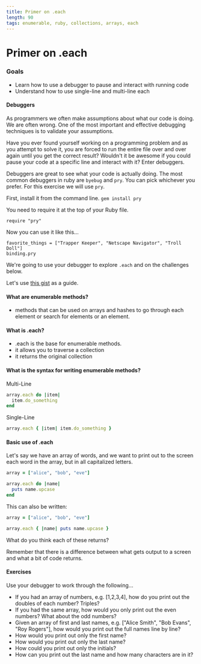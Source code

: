 ```yaml
---
title: Primer on .each
length: 90
tags: enumerable, ruby, collections, arrays, each
---
```


# Primer on .each

### Goals

* Learn how to use a debugger to pause and interact with running code
* Understand how to use single-line and multi-line each

#### Debuggers

As programmers we often make assumptions about what our code is doing. We are often wrong. One of the most important and effective debugging techniques is to validate your assumptions.

Have you ever found yourself working on a programming problem and as you attempt to solve it, you are forced to run the entire file over and over again until you get the correct result? Wouldn't it be awesome if you could pause your code at a specific line and interact with it? Enter debuggers.

Debuggers are great to see what your code is actually doing. The most common debuggers in ruby are `byebug` and `pry`. You can pick whichever you prefer. For this exercise we will use `pry`.

First, install it from the command line.
`gem install pry`

You need to require it at the top of your Ruby file.

```
require "pry"
```

Now you can use it like this...

```
favorite_things = ["Trapper Keeper", "Netscape Navigator", "Troll Doll"]
binding.pry
```

We're going to use your debugger to explore `.each` and on the challenges below.

Let's use [this gist](https://gist.github.com/jmejia/04924190362f64fc49ab) as a guide.

#### What are enumerable methods?

* methods that can be used on arrays and hashes to go through each element or
search for elements or  an element.

#### What is .each?

* .each is the base for enumerable methods.
* it allows you to traverse a collection
* it returns the original collection

#### What is the syntax for writing enumerable methods?
Multi-Line
```ruby
array.each do |item|
  item.do_something
end
```
Single-Line
```ruby
array.each { |item| item.do_something }
```

#### Basic use of .each

Let's say we have an array of words, and we want to print out to the screen
each word in the array, but in all capitalized letters.

```ruby
array = ["alice", "bob", "eve"]

array.each do |name|
  puts name.upcase
end
```
This can also be written:
```ruby
array = ["alice", "bob", "eve"]

array.each { |name| puts name.upcase }
```

What do you think each of these returns?

Remember that there is a difference between what gets output to a screen
and what a bit of code returns.

#### Exercises

Use your debugger to work through the following...

* If you had an array of numbers, e.g. [1,2,3,4], how do you print out the
doubles of each number? Triples?
* If you had the same array, how would you only print out the even numbers?
What about the odd numbers?
* Given an array of first and last names, e.g. ["Alice Smith", "Bob Evans",
"Roy Rogers"],  how would you print out the full names line by line?
* How would you print out only the first name?
* How would you print out only the last name?
* How could you print out only the initials?
* How can you print out the last name and how many characters are in it?
